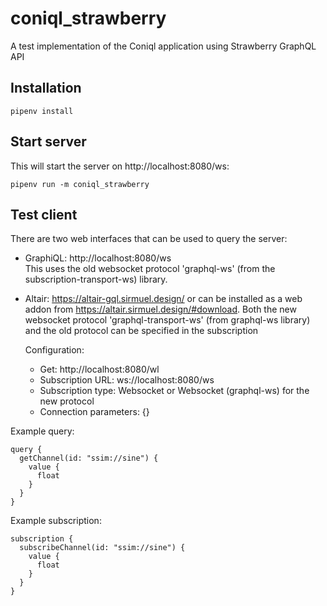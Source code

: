 # coniql_strawberry
A test implementation of the Coniql application using Strawberry GraphQL API

## Installation
```pipenv install ```

## Start server
This will start the server on http://localhost:8080/ws:

```pipenv run -m coniql_strawberry```

## Test client
There are two web interfaces that can be used to query the server:

- GraphiQL: http://localhost:8080/ws  
   This uses the old websocket protocol 'graphql-ws' (from the subscription-transport-ws) library.
   
- Altair: https://altair-gql.sirmuel.design/ or can be installed as a web addon from https://altair.sirmuel.design/#download.
   Both the new websocket protocol 'graphql-transport-ws' (from graphql-ws library) and the old protocol can be specified in the subscription
   
   Configuration:
   - Get: http://localhost:8080/wl
   - Subscription URL: ws://localhost:8080/ws
   - Subscription type: Websocket or Websocket (graphql-ws) for the new protocol
   - Connection parameters: {}
   
Example query:
```
query {
  getChannel(id: "ssim://sine") {
    value {
      float
    }
  }
}
```

Example subscription:
```
subscription {
  subscribeChannel(id: "ssim://sine") {
    value {
      float
    }
  }
}
```
